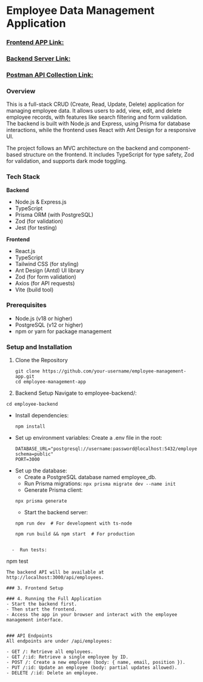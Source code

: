 # Employee Data Management Application

### [Frontend APP Link:]()

### [Backend Server Link:](https://verto-ase-challenge-kappa.vercel.app/)

### [Postman API Collection Link:](https://www.postman.com/spaceflight-geologist-44542914/public-workplace/collection/uibt63b/verto-ase-challenge?action=share&source=copy-link&creator=32467370)

### Overview
This is a full-stack CRUD (Create, Read, Update, Delete) application for managing employee data. It allows users to add, view, edit, and delete employee records, with features like search filtering and form validation. The backend is built with Node.js and Express, using Prisma for database interactions, while the frontend uses React with Ant Design for a responsive UI.

The project follows an MVC architecture on the backend and component-based structure on the frontend. It includes TypeScript for type safety, Zod for validation, and supports dark mode toggling.


### Tech Stack
**Backend**
- Node.js & Express.js
- TypeScript
- Prisma ORM (with PostgreSQL)
- Zod (for validation)
- Jest (for testing)

**Frontend**
- React.js
- TypeScript
- Tailwind CSS (for styling)
- Ant Design (Antd) UI library
- Zod (for form validation)
- Axios (for API requests)
- Vite (build tool)

### Prerequisites
- Node.js (v18 or higher)
- PostgreSQL (v12 or higher)
- npm or yarn for package management

### Setup and Installation
1. Clone the Repository
   ```
   git clone https://github.com/your-username/employee-management-app.git
   cd employee-management-app
   ```
2. Backend Setup
Navigate to employee-backend/:
```
cd employee-backend
```

- Install dependencies:
  ```
  npm install
  ```
- Set up environment variables: Create a .env file in the root:
  ```
  DATABASE_URL="postgresql://username:password@localhost:5432/employee_db?schema=public"
  PORT=3000 
  ```
- Set up the database:
     - Create a PostgreSQL database named employee_db.
     - Run Prisma migrations:
      ```
      npx prisma migrate dev --name init
      ```
  - Generate Prisma client:
  ```
  npx prisma generate
  ```
  - Start the backend server:
  ```
  npm run dev  # For development with ts-node

  npm run build && npm start  # For production
```

  -  Run tests:
   ```
   npm test
   ```
   The backend API will be available at http://localhost:3000/api/employees.

### 3. Frontend Setup

### 4. Running the Full Application
- Start the backend first.
- Then start the frontend.
- Access the app in your browser and interact with the employee management interface.


### API Endpoints
   All endpoints are under /api/employees:

- GET /: Retrieve all employees.
- GET /:id: Retrieve a single employee by ID.
- POST /: Create a new employee (body: { name, email, position }).
- PUT /:id: Update an employee (body: partial updates allowed).
- DELETE /:id: Delete an employee.






